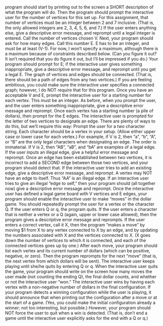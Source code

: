 program should start by printing out to the screen a SHORT description of what the program will do. Then the program should prompt the interactive user for the number of vertices for this set up. For this assignment, that number of vertices must be an integer between 2 and 7 inclusive. (That is, the only allowed integers are 2, 3, 4, 5, 6, and 7.) If the user enters anything else, give a descriptive error message, and reprompt until a legal integer is entered. Call the number of vertices chosen V. 
Next, your program should ask for how many edges. Call this number E. E has to be an integer, and must be at least (V-1). For now, I won’t specify a maximum, although there is a maximum because of constraints described below. (Can you figure it out? It isn’t required that you do figure it out, but I’ll be impressed if you do.)
Your program should prompt for E; if the interactive user gives something inappropriate, give a descriptive error message, and reprompt until you get a legal E. 
The graph of vertices and edges should be connected. (That is, there should be a path of edges from any two vertices.) If you are feeling ambitious, you could make sure the interactive user specifies a connected graph; however, I do NOT require that for this program.
Once you have an acceptable V and E, prompt the interactive user for a starting number for each vertex. This must be an integer. As before, when you prompt the user, and the user enters something inappropriate, give a descriptive error message and reprompt.
Once each vertex has a starting number (a pile of dollars), then prompt for the E edges. The interactive user is prompted for the letter of two vertices to designate an edge. There are plenty of ways to do this, but we’ll require this way: Prompt the user for a two character string. Each character should be a vertex in your setup. (Allow either upper case or lower case for each vertex.) For example, if V is 2, then “a”, “b”, “A”, or “B” are the only legal characters when designating an edge. The order is immaterial. If V is 2, then “AB”, “aB”, and “bA” are examples of a legal edge. If the user inputs an illegal edge, give a helpful error message and reprompt. Once an edge has been established between two vertices, it is incorrect to add a SECOND edge between those two vertices, and your program should detect that. If the interactive user tries to add an existing edge, give a descriptive error message, and reprompt. 
A vertex may NOT have an edge to itself. Thus “AA” is an illegal edge. If an interactive user tries to give an illegal “edge to self,” then your program should (all together now) give a descriptive error message and reprompt.
Once the interactive user has defined a legal game board with V vertices and E edges, your program should enable the interactive user to make “moves” in the dollar game. You should repeatedly prompt the user for a vertex or the character Q. If the user enters Q or q, the program quits. If the user enters a character that is neither a vertex or a Q (again, upper or lower case allowed), then the program gives a descriptive error message and reprompts. 
If the user enters a correct vertex, call it X, then the program “makes a move” by moving $1 from X to any vertex connected to X by an edge, and by updating the numbers associated with X and the vertices connected to X. (X goes down the number of vertices to which it is connected, and each of the connected vertices goes up by one.) After each move, your program should list each vertex and its current number of dollars (which can be positive, negative, or zero). Then the program reprompts for the next “move” (that is, the next vertex from which dollars will be sent). The interactive user keeps playing until she/he quits by entering Q or q.
When the interactive user quits the game, your program should write on the screen how many moves the user made (not counting the ending Q), the final dollar counts, and whether or not the interactive user “won.” The interactive user wins by having each vertex with a non-negative number of dollars in the final configuration. 
If your program detects a winning configuration while the user is playing, it should announce that when printing out the configuration after a move or at the start of a game. (Yes, you could make the initial configuration already a winner; not too interesting, but possible.) However, your program should NOT force the user to quit when a win is detected. (That is, don’t end a game until the interactive user explicitly asks for the end with a Q or q.)
